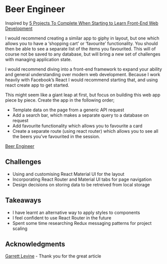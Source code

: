 # Beer Engineer

Inspired by [5 Projects To Complete When Starting to Learn Front-End Web Development](https://medium.com/@GarrettLevine/5-projects-to-complete-when-starting-to-learn-front-end-web-development-48e8a1ce3178 "medium.com")

I would recommend creating a similar app to giphy in layout, but one which allows you to have a ‘shopping cart’ or ‘favourite’ functionality. You should then be able to see a separate list of the items you favourited. This will of course not be saved to any database, but will bring a new set of challenges with managing application state.

I would recommend diving into a front-end framework to expand your ability and general understanding over modern web development. Because I work heavily with Facebook’s React I would recommend starting that, and using react create app to get started.

This might seem like a giant leap at first, but focus on building this web app piece by piece. Create the app in the following order;

* Template data on the page from a generic API request
* Add a search bar, which makes a separate query to a database on request
* Add favourite functionality which allows you to favourite a card
* Create a separate route (using react router) which allows you to see all the beers you’ve favourited in the session.

[Beer Engineer](http://martinbryant.io/beer-engineer/ "Beer Engineer") 

## Challenges
* Using and customising React Material UI for the layout
* Incorporating React Router and Material UI tabs for page navigation
* Design decisions on storing data to be retreived from local storage

## Takeaways

* I have learnt an alternative way to apply styles to components
* I feel confident to use React Router in the future
* Spent some time researching Redux messaging patterns for project scaling

## Acknowledgments
[Garrett Levine](https://medium.com/@GarrettLevine "Garrett Levine on Medium") - Thank you for the great article